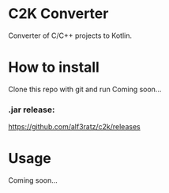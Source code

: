 # C2K Converter
Converter of C/C++ projects to Kotlin.

# How to install
Clone this repo with git and run
Coming soon...

### .jar release:
https://github.com/alf3ratz/c2k/releases

# Usage
Coming soon...